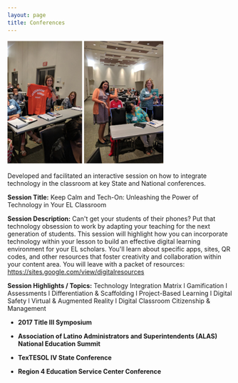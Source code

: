 ```yaml
---
layout: page
title: Conferences
---
```

<img src="assets/APconferencephoto.png" width="350">

Developed and facilitated an interactive session on how to integrate technology in the classroom at key State and National conferences.

**Session Title:** Keep Calm and Tech-On: Unleashing the Power of Technology in Your EL Classroom

**Session Description:** Can't get your students of their phones? Put that technology obsession to work by adapting your teaching for the next generation of students. This session will highlight how you can incorporate technology within your lesson to build an effective digital learning environment for your EL scholars. You'll learn about specific apps, sites, QR codes, and other resources that foster creativity and collaboration within your content area. You will leave with a packet of resources: https://sites.google.com/view/digitalresources

**Session Highlights / Topics:** Technology Integration Matrix l Gamification l Assessments l Differentiation & Scaffolding l Project-Based Learning l Digital Safety l Virtual & Augmented Reality l Digital Classroom Citizenship & Management

* **2017 Title III Symposium**

* **Association of Latino Administrators and Superintendents (ALAS) National Education Summit**

* **TexTESOL IV State Conference**

* **Region 4 Education Service Center Conference**
